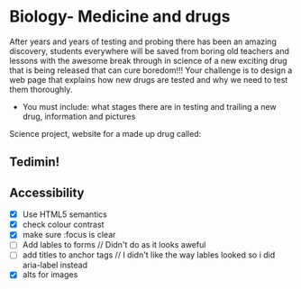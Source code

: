 # Biology- Medicine and drugs

After years and years of testing and probing there has been an amazing discovery, students everywhere will be saved from boring old teachers and lessons with the awesome break through in science of  a new exciting drug that is being released that can cure boredom!!!
Your challenge is to design a web page that explains how new drugs are tested and why we need to test them thoroughly. 

- You must include: what stages there are in testing and trailing a new drug, information and pictures

Science project, website for a made up drug called:
## Tedimin!

## Accessibility

- [x] Use HTML5 semantics
- [x] check colour contrast
- [x] make sure :focus is clear
- [ ] Add lables to forms       // Didn't do as it looks aweful
- [ ] add titles to anchor tags  // I didn't like the way lables looked so i did aria-label instead
- [x] alts for images
